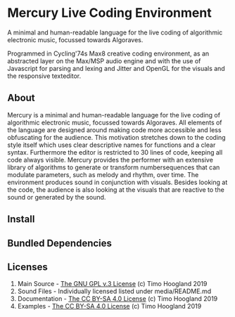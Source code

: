 # Mercury Live Coding Environment

A minimal and human-readable language for the live coding of algorithmic electronic music, focussed towards Algoraves.

Programmed in Cycling'74s Max8 creative coding environment, as an abstracted layer on the Max/MSP audio engine and with the use of Javascript for parsing and lexing and Jitter and OpenGL for the visuals and the responsive texteditor.

## About 

Mercury is a minimal and human-readable language for the live coding of algorithmic electronic music, focussed towards Algoraves. All elements of the language are designed around making code more accessible and less obfuscating for the audience. This motivation stretches down to the coding style itself which uses clear descriptive names for functions and a clear syntax. Furthermore the editor is restricted to 30 lines of code, keeping all code always visible. Mercury provides the performer with an extensive library of algorithms to generate or transform numbersequences that can modulate parameters, such as melody and rhythm, over time. The environment produces sound in conjunction with visuals. Besides looking at the code, the audience is also looking at the visuals that are reactive to the sound or generated by the sound.

## Install

## Bundled Dependencies

## Licenses

1. Main Source - [The GNU GPL v.3 License](https://choosealicense.com/licenses/gpl-3.0/) (c) Timo Hoogland 2019
2. Sound Files - Individually licensed listed under media/README.md
3. Documentation - [The CC BY-SA 4.0 License](https://creativecommons.org/licenses/by-sa/4.0/) (c) Timo Hoogland 2019
4. Examples - [The CC BY-SA 4.0 License](https://creativecommons.org/licenses/by-sa/4.0/) (c) Timo Hoogland 2019
